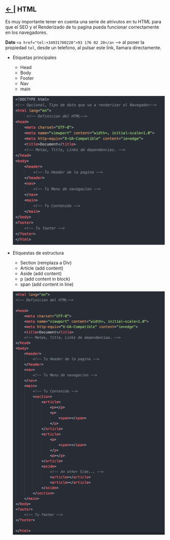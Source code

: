 ## [← |](https://github.com/VGamezz19/skylab-boot-notes/blob/dev/course/semana02/)   HTML

Es muy importante tener en cuenta una serie de atrivutos en tu HTML para que el SEO y el Renderizado de tu pagina pueda funcionar correctamente en los navegadores.

**Dato** `<a href="tel:+34931760220">93 176 02 20</a>` --> al poner la propiedad `tel`, desde un telefono, 
al pulsar este link, llamara directamente.

-   Etiquetas principales
    -  Head
    -  Body
    -  Footer
    -  Nav
    -  main

    ![Imagen](https://github.com/VGamezz19/skylab-boot-notes/blob/dev/course/semana02/public/etiquetasMain.png)

-   Etiquestas de estructura
    - Section (remplaza a Div)
    - Article (add content)
    - Aside (add content)
    - p (add content in block)
    - span (add content in line)

    ![Imagen](https://github.com/VGamezz19/skylab-boot-notes/blob/dev/course/semana02/public/etiquetaEstructura.png)